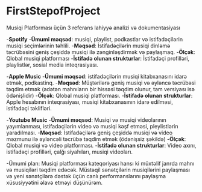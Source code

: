 # FirstStepofProject

Musiqi Platforması üçün 3 referans lahiyyə analizi və dokumentasiyası

-**Spotify**
-**Ümumi məqsəd**: musiqi, playlist, podkastlar və istifadəçilərin musiqi seçimlərinin təhlili.
-**Məqsəd**: İstifadəçilərin musiqi dinləmə təcrübəsini geniş çeşiddə musiqi ilə zənginləşdirmək və paylaşmaq.
-**Ölçək**: Qlobal musiqi platforması
-**İstifadə olunan strukturlar**: İstifadəçi profilləri, playlistlər, sosial media inteqrasiyası.

-**Apple Music**
-**Ümumi məqsəd**: istifadəçilərin musiqi kitabxanasını idarə etmək, podkastinq.
-**Məqsəd**: Müştərilərə geniş musiqi və əyləncə təcrübəsi təqdim etmək (adətən mahnıların bir hissəsi təqdim olunur, tam versiyası isə ödənişlidir)
-**Ölçək**: Qlobal musiqi platforması.
-**İstifadə olunan strukturlar**: Apple hesabının inteqrasiyası, musiqi kitabxanasının idarə edilməsi, istifadəçi təklifləri.

-**Youtube Music**
-**Ümumi məqsəd**: Musiqi və musiqi videolarının yayımlanması, istifadəçilərin video və musiqi kəşf etməsi, pleylistlərin yaradılması.
-**Məqsəd**: İstifadəçilərə geniş çeşiddə musiqi və video məzmunu ilə əyləncəli təcrübə təqdim etmək (ödənişsiz şəkildə)
-**Ölçək**: Qlobal musiqi və video platforması.
-**İstifadə olunan strukturlar**: Video axını, istifadəçi profilləri, çalğı siyahıları, musiqi videoları.

-Ümumi plan: Musiqi platforması kateqoriyası hansı ki müxtəlif janrda mahnı və musiqiləri təqdim edəcək. Müstəqil sənətçilərin musiqilərini paylaşması və yeni sənətçilərə dəstək üçün canlı performanslarını paylaşma xüsusiyyətini əlavə etməyi düşünürəm. 

